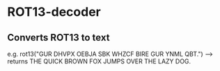 # ROT13-decoder
## Converts ROT13 to text

e.g. rot13("GUR DHVPX OEBJA SBK WHZCF BIRE GUR YNML QBT.") --> returns THE QUICK BROWN FOX JUMPS OVER THE LAZY DOG.
